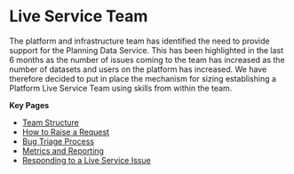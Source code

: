 # Live Service Team

The platform and infrastructure team has identified the need to provide support for the Planning Data Service. This has been highlighted in the last 6 months as the number of issues coming to the team has increased as the number of datasets and users on the platform has increased. We have therefore decided to put in place the mechanism for sizing establishing a Platform Live Service Team using skills from within the team.

**Key Pages**

* [Team Structure](Team-Structure/)
* [How to Raise a Request](raise-a-request/)
* [Bug Triage Process](triage-process/)
* [Metrics and Reporting](metrics-and-reporting/)
* [Responding to a Live Service Issue](responding/)
